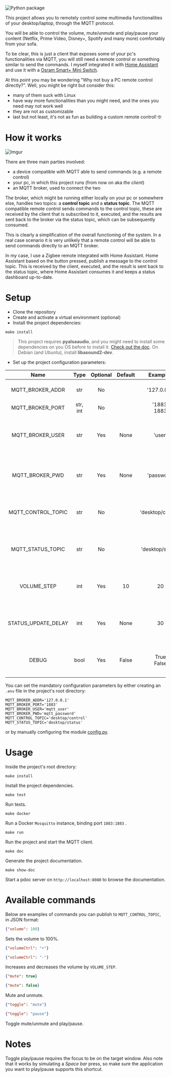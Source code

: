 ![Python package](https://github.com/lucacillario/mqtt-remote-desktop-controller/workflows/Python%20package/badge.svg)

This project allows you to remotely control some multimedia functionalities 
of your desktop/laptop, through the MQTT protocol.

You will be able to control the volume, mute/unmute and play/pause your
content (Netflix, Prime Video, Disney+, Spotify and many more) comfortably 
from your sofa.

To be clear, this is just a client that exposes some of your pc's 
functionalities via MQTT, you will still need a remote control or 
something similar to send the commands. 
I myself integrated it with [Home Assistant](https://www.home-assistant.io/) 
and use it with a [Osram Smart+ Mini Switch](https://i.imgur.com/lAiCZMS.jpg).

At this point you may be wondering "Why not buy a PC remote control directly?".
Well, you might be right but consider this:
- many of them suck with Linux
- have way more functionalities than you might need, and the ones you need may not work well
- they are not as customizable
- last but not least, it's not as fun as building a custom remote control! 🤓
  

# How it works

![Imgur](https://i.imgur.com/L8lNica.png)

There are three main parties involved:
- a device compatible with MQTT able to send commands (e.g. a remote control)
- your pc, in which this project runs (from now on aka *the client*)
- an MQTT broker, used to connect the two

The broker, which might be running either locally on your pc or somewhere else, 
handles two topics: a **control topic** and a **status topic**.
The MQTT compatible remote control sends commands to the control topic, these
are received by the client that is subscribed to it, executed, and the results
are sent back to the broker via the status topic, which can be subsequently
consumed.

This is clearly a simplification of the overall functioning of the system.
In a real case scenario it is very unlikely that a remote control will be
able to send commands directly to an MQTT broker. 

In my case, I use a Zigbee remote integrated with Home Assistant. 
Home Assistant based on the button pressed, publish a message to the control
topic. This is received by the client, executed, and the result is sent back
to the status topic, where Home Assistant consumes it and keeps a status 
dashboard up-to-date.


# Setup

- Clone the repository
- Create and activate a virtual environment (optional)
- Install the project dependencies:
```shell
make install
```
> This project requires **pyalsaaudio**, and you might need to install
> some dependencies on you OS before to install it. [Check out the doc](https://larsimmisch.github.io/pyalsaaudio/pyalsaaudio.html#installation).
> On Debian (and Ubuntu), install **libasound2-dev**.

- Set up the project configuration parameters:

|         Name        |   Type   | Optional | Default |      Examples     |                     Description                    |
|:-------------------:|:--------:|:--------:|:-------:|:-----------------:|:--------------------------------------------------:|
|    MQTT_BROKER_ADDR |    str   |    No    |         |    '127.0.0.1'    | The MQTT Broker address                            |
|    MQTT_BROKER_PORT | str, int |    No    |         |   '1883'<br>1883  | The MQTT Broker port                               |
|    MQTT_BROKER_USER |    str   |    Yes   |   None  |       'user'      | The MQTT Broker user, if broker requires auth      |
|     MQTT_BROKER_PWD |    str   |    Yes   |   None  |     'password'    | The MQTT Broker password, if broker requires auth  |
|  MQTT_CONTROL_TOPIC |    str   |    No    |         | 'desktop/control' | The MQTT control topic, used to receive commands   |
|   MQTT_STATUS_TOPIC |    str   |    No    |         |  'desktop/status' | The MQTT status topic, used to send status updates |
|         VOLUME_STEP |    int   |    Yes   |    10   |         20        | How much to increase / decrease the volume (%)     |
| STATUS_UPDATE_DELAY |    int   |    Yes   |   None  |         30        | How much seconds between automatic status updates  |
|               DEBUG |   bool   |    Yes   |  False  |   True<br>False   | Whether to activate debug mode or not              |

You can set the mandatory configuration parameters by either creating an `.env` file in the
project's root directory:
```shell
MQTT_BROKER_ADDR='127.0.0.1'
MQTT_BROKER_PORT='1883'
MQTT_BROKER_USER='mqtt_user'
MQTT_BROKER_PWD='mqtt_password'
MQTT_CONTROL_TOPIC='desktop/control'
MQTT_STATUS_TOPIC='desktop/status'
```

or by manually configuring the module [config.py](mqttrdc/config.py).


# Usage

Inside the project's root directory:

```shell
make install
```
Install the project dependencies.

```shell
make test
```
Run tests.

```shell
make docker
```
Run a Docker `Mosquitto` instance, binding port `1883:1883` .

```shell
make run
```
Run the project and start the MQTT client.

```shell
make doc
```
Generate the project documentation.

```shell
make show-doc
```
Start a pdoc server on `http://localhost:8080` to browse the documentation.

# Available commands
Below are examples of commands you can publish to `MQTT_CONTROL_TOPIC`,
in JSON format:

```json
{"volume": 100}
```
Sets the volume to 100%.

```json
{"volumeCtrl": "+"}
```
```json
{"volumeCtrl": "-"}
```
Increases and decreases the volume by `VOLUME_STEP`.

```json
{"mute": true}
```
```json
{"mute": false}
```
Mute and unmute.

```json
{"toggle": "mute"}
```
```json
{"toggle": "pause"}
```
Toggle mute/unmute and play/pause.


# Notes
Toggle play/pause requires the focus to be on the target window.
Also note that it works by simulating a *Space bar* press, so
make sure the application you want to play/pause supports this
shortcut.
